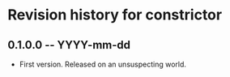 # Revision history for constrictor

## 0.1.0.0  -- YYYY-mm-dd

* First version. Released on an unsuspecting world.
